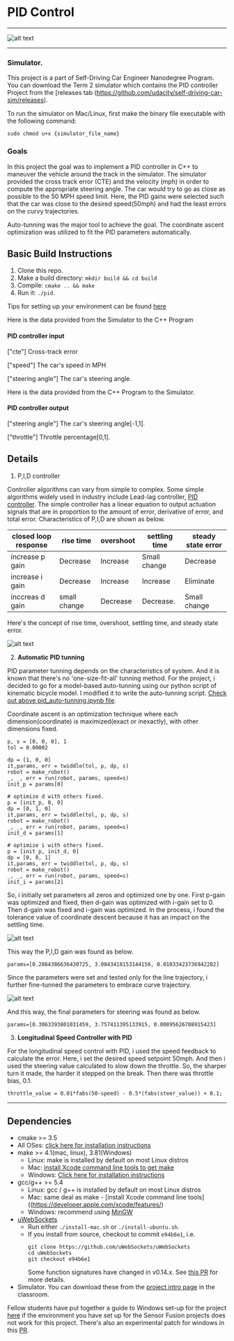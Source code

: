# **PID Control**

[//]: # (Image References)


[image0]: ./data/43mph.png "running_at_43mph"
[image1]: ./data/rise_time.jpeg "rise time, overshoot, settling time, steady state error"
[image2]: ./data/speed1.png "auto-tunning at speed1"
[image3]: ./data/speed1_curv.png "auto-tunning on curv at speed1"


---

![alt text][image0]

---

### Simulator.
This project is a part of Self-Driving Car Engineer Nanodegree Program. You can download the Term 2 simulator which contains the PID controller Project from the [releases tab (https://github.com/udacity/self-driving-car-sim/releases).  

To run the simulator on Mac/Linux, first make the binary file executable with the following command:
```shell
sudo chmod u+x {simulator_file_name}
```

### Goals

In this project the goal was to implement a PID controller in C++ to maneuver the vehicle around the track in the simulator. The simulator provided the cross track error (CTE) and the velocity (mph) in order to compute the appropriate steering angle. The car would try to go as close as possible to the 50 MPH speed limit. Here, the PID gains were selected such that the car was close to the desired speed(50mph) and had the least errors on the curvy trajectories.

Auto-tunning was the major tool to achieve the goal. The coordinate ascent optimization was utilized to fit the PID parameters automatically. 


## Basic Build Instructions

1. Clone this repo.
2. Make a build directory: `mkdir build && cd build`
3. Compile: `cmake .. && make`
4. Run it: `./pid`. 

Tips for setting up your environment can be found [here](https://classroom.udacity.com/nanodegrees/nd013/parts/40f38239-66b6-46ec-ae68-03afd8a601c8/modules/0949fca6-b379-42af-a919-ee50aa304e6a/lessons/f758c44c-5e40-4e01-93b5-1a82aa4e044f/concepts/23d376c7-0195-4276-bdf0-e02f1f3c665d)

Here is the data provided from the Simulator to the C++ Program

#### PID controller input

["cte"] Cross-track error

["speed"] The car's speed in MPH

["steering angle"] The car's steering angle.


Here is the data provided from the C++ Program to the Simulator.

#### PID controller output

["steering angle"] The car's steering angle[-1,1].

["throttle"] Throttle percentage[0,1].



## Details

1. P,I,D controller

Controller algorithms can vary from simple to complex. Some simple algorithms widely used in industry include Lead-lag controller, [PID controller](https://en.wikipedia.org/wiki/PID_controller). The simple controller has a linear equation to output actuation signals that are in proportion to the amount of error, derivative of error, and total error. Characteristics of P,I,D are shown as below.

|closed loop response| rise time    | overshoot | settling time | steady state error |
|--------------------|--------------|-----------|---------------|--------------------|
|increase p gain     | Decrease     | Increase  | Small change  | Decrease           |
|increase i gain     | Decrease     | Increase  | Increase      | Eliminate          |
|inccreas d gain     | small change | Decrease  | Decrease.     | Small change       |


Here's the concept of rise time, overshoot, settling time, and steady state error.

![alt text][image1]


2. **Automatic PID tunning**

PID parameter tunning depends on the characteristics of system. And it is known that there's no 'one-size-fit-all' tunning method. For the project, i decided to go for a model-based auto-tunning using our python script of kinematic bicycle model. I modified it to write the auto-tunning script. [Check out above pid_auto-tunning.ipynb file](./PID_auto-tunning.ipynb). 

Coordinate ascent is an optimization technique where each dimension(coordinate) is maximized(exact or inexactly), with other dimensions fixed. 

```
p, s = [0, 0, 0], 1
tol = 0.00002

dp = [1, 0, 0]
it,params, err = twiddle(tol, p, dp, s)
robot = make_robot()
_, _, err = run(robot, params, speed=s)
init_p = params[0]

# optimize d with others fixed.
p = [init_p, 0, 0]
dp = [0, 1, 0]
it,params, err = twiddle(tol, p, dp, s)
robot = make_robot()
_, _, err = run(robot, params, speed=s)
init_d = params[1]

# optimize i with others fixed.
p = [init_p, init_d, 0]
dp = [0, 0, 1]
it,params, err = twiddle(tol, p, dp, s)
robot = make_robot()
_, _, err = run(robot, params, speed=s)
init_i = params[2]
```


So, i initially set parameters all zeros and optimized one by one. First p-gain was optimized and fixed, then d-gain was optimized with i-gain set to 0. Then d-gain was fixed and i-gain was optimized. In the process, i found the tolerance value of coordinate descent because it has an impact on the settling time. 

![alt text][image2]

This way the P,I,D gain was found as below.

```
params=[0.2864386636430725, 3.0843418153144158, 0.01033423736942282]
```

Since the parameters were set and tested only for the line trajectory, i further fine-tunned the parameters to embrace curve trajectory. 

![alt text][image3]

And this way, the final parameters for steering was found as below.

```
params=[0.3063393801031459, 3.757411395133915, 0.00895626708915423]
```

3. **Longitudinal Speed Controller with PID**

For the longitudinal speed control with PID, i used the speed feedback to calculate the error. Here, i set the desired speed setpoint 50mph. And then i used the steering value calculated to slow down the throttle. So, the sharper turn it made, the harder it stepped on the break. Then there was throttle bias, 0.1.

```
throttle_value = 0.01*fabs(50-speed) - 0.5*(fabs(steer_value)) + 0.1;
```
---

## Dependencies

* cmake >= 3.5
 * All OSes: [click here for installation instructions](https://cmake.org/install/)
* make >= 4.1(mac, linux), 3.81(Windows)
  * Linux: make is installed by default on most Linux distros
  * Mac: [install Xcode command line tools to get make](https://developer.apple.com/xcode/features/)
  * Windows: [Click here for installation instructions](http://gnuwin32.sourceforge.net/packages/make.htm)
* gcc/g++ >= 5.4
  * Linux: gcc / g++ is installed by default on most Linux distros
  * Mac: same deal as make - [install Xcode command line tools]((https://developer.apple.com/xcode/features/)
  * Windows: recommend using [MinGW](http://www.mingw.org/)
* [uWebSockets](https://github.com/uWebSockets/uWebSockets)
  * Run either `./install-mac.sh` or `./install-ubuntu.sh`.
  * If you install from source, checkout to commit `e94b6e1`, i.e.
    ```
    git clone https://github.com/uWebSockets/uWebSockets 
    cd uWebSockets
    git checkout e94b6e1
    ```
    Some function signatures have changed in v0.14.x. See [this PR](https://github.com/udacity/CarND-MPC-Project/pull/3) for more details.
* Simulator. You can download these from the [project intro page](https://github.com/udacity/self-driving-car-sim/releases) in the classroom.

Fellow students have put together a guide to Windows set-up for the project [here](https://s3-us-west-1.amazonaws.com/udacity-selfdrivingcar/files/Kidnapped_Vehicle_Windows_Setup.pdf) if the environment you have set up for the Sensor Fusion projects does not work for this project. There's also an experimental patch for windows in this [PR](https://github.com/udacity/CarND-PID-Control-Project/pull/3).
